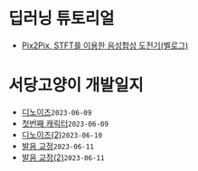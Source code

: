 
# 딥러닝 튜토리얼

* [Pix2Pix, STFT를 이용한 음성합성 도전기(벨로그)](https://velog.io/@hyun1008/%EB%94%A5%EB%9F%AC%EB%8B%9D-Pix2Pix-STFT%EB%A5%BC-%EC%9D%B4%EC%9A%A9%ED%95%9C-%EC%9D%8C%EC%84%B1%ED%95%A9%EC%84%B1-%EB%8F%84%EC%A0%84%EA%B8%B0)

# 서당고양이 개발일지

* [디노이즈](?p=diary/디노이즈)`2023-06-09`
* [첫번째 캐릭터](?p=diary/첫번째%20캐릭터)`2023-06-09`
* [디노이즈(2)](?p=diary/디노이즈%282%29)`2023-06-10`
* [발음 교정](?p=diary/%EB%B0%9C%EC%9D%8C%20%EA%B5%90%EC%A0%95)`2023-06-11`
* [발음 교정(2)](?p=diary/%EB%B0%9C%EC%9D%8C%20%EA%B5%90%EC%A0%95%282%29)`2023-06-11`
